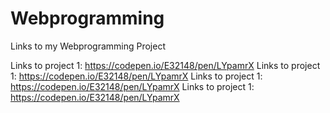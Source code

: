 # Webprogramming
Links to my Webprogramming Project


Links to project 1: https://codepen.io/E32148/pen/LYpamrX
Links to project 1: https://codepen.io/E32148/pen/LYpamrX
Links to project 1: https://codepen.io/E32148/pen/LYpamrX
Links to project 1: https://codepen.io/E32148/pen/LYpamrX
